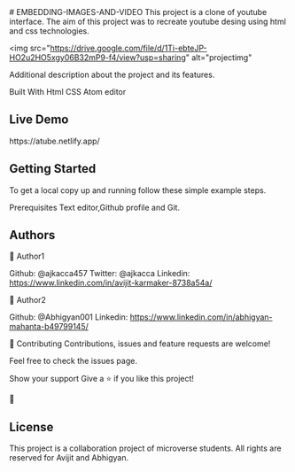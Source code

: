 </h1># EMBEDDING-IMAGES-AND-VIDEO</h1>
This project is a clone of youtube interface. The aim of this project was to recreate youtube desing using html and css technologies.

<img src="https://drive.google.com/file/d/1Ti-ebteJP-HO2u2HO5xgy06B32mP9-f4/view?usp=sharing" alt="projectimg"

</h1>Additional description about the project and its features.</h1>

Built With
Html
CSS
Atom editor

<h2>Live Demo</h2>
https://atube.netlify.app/


<h2>Getting Started</h2>
To get a local copy up and running follow these simple example steps.

Prerequisites
Text editor,Github profile and Git.

<h2>Authors</h2>

👤 Author1

Github: @ajkacca457
Twitter: @ajkacca
Linkedin: https://www.linkedin.com/in/avijit-karmaker-8738a54a/

👤 Author2

Github: @Abhigyan001
Linkedin: https://www.linkedin.com/in/abhigyan-mahanta-b49799145/


🤝 Contributing
Contributions, issues and feature requests are welcome!

Feel free to check the issues page.

Show your support
Give a ⭐️ if you like this project!

📝 <h2>License</h2>
This project is a collaboration project of microverse students. All rights are reserved for Avijit and Abhigyan.
